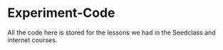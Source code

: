 # Experiment-Code

All the code here is stored for the lessons we had in the Seedclass and internet courses.
